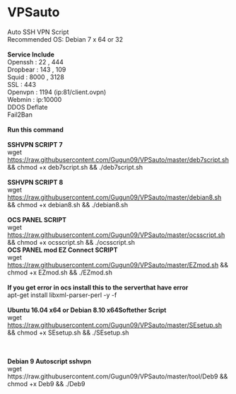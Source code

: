 # VPSauto
Auto SSH VPN Script<br>
Recommended OS: Debian 7 x 64 or 32<br><br>
<b>Service Include</b><br>
Openssh : 22 , 444<br>
Dropbear : 143 , 109<br>
Squid : 8000 , 3128<br>
SSL : 443<br>
Openvpn : 1194 (ip:81/client.ovpn)<br>
Webmin : ip:10000<br>
DDOS Deflate<br>
Fail2Ban<br><br>
<b>Run this command</b><br><br>
<b>SSHVPN SCRIPT 7</b><br>
wget https://raw.githubusercontent.com/Gugun09/VPSauto/master/deb7script.sh && chmod +x deb7script.sh && ./deb7script.sh<br><br>
<b>SSHVPN SCRIPT 8</b><br>
wget https://raw.githubusercontent.com/Gugun09/VPSauto/master/debian8.sh && chmod +x debian8.sh && ./debian8.sh<br><br>
<b>OCS PANEL SCRIPT</b><br>
wget https://raw.githubusercontent.com/Gugun09/VPSauto/master/ocsscript.sh && chmod +x ocsscript.sh && ./ocsscript.sh<br>
<b>OCS PANEL mod EZ Connect SCRIPT</b><br>
wget https://raw.githubusercontent.com/Gugun09/VPSauto/master/EZmod.sh && chmod +x EZmod.sh && ./EZmod.sh<br><br>
<b>If you get error in ocs install this to the serverthat have error</b><br>
apt-get install libxml-parser-perl -y -f<br><br>
<b>Ubuntu 16.04 x64 or Debian 8.10 x64Softether Script</b><br>
wget https://raw.githubusercontent.com/Gugun09/VPSauto/master/SEsetup.sh && chmod +x SEsetup.sh && ./SEsetup.sh<br><br>

<br>
<b>Debian 9 Autoscript sshvpn</b><br>
wget https://raw.githubusercontent.com/Gugun09/VPSauto/master/tool/Deb9 && chmod +x Deb9 && ./Deb9
